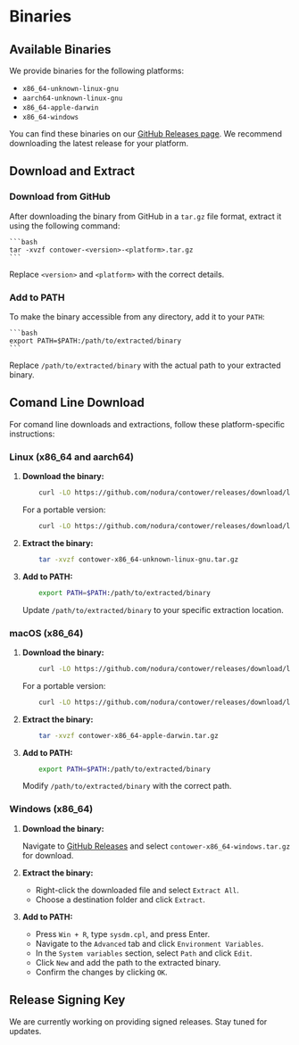# Binaries

## Available Binaries

We provide binaries for the following platforms:

-   `x86_64-unknown-linux-gnu`
-   `aarch64-unknown-linux-gnu`
-   `x86_64-apple-darwin`
-   `x86_64-windows`

You can find these binaries on our [GitHub Releases page](https://github.com/nodura/contower/releases). We recommend downloading the latest release for your platform.

## Download and Extract

### Download from GitHub

After downloading the binary from GitHub in a `tar.gz` file format, extract it using the following command:

    ```bash
    tar -xvzf contower-<version>-<platform>.tar.gz
    ```

Replace `<version>` and `<platform>` with the correct details.

### Add to PATH

To make the binary accessible from any directory, add it to your `PATH`:

    ```bash
    export PATH=$PATH:/path/to/extracted/binary
    ```

Replace `/path/to/extracted/binary` with the actual path to your extracted binary.

## Comand Line Download

For comand line downloads and extractions, follow these platform-specific instructions:

### Linux (x86_64 and aarch64)

1.  **Download the binary:**
    ```bash
        curl -LO https://github.com/nodura/contower/releases/download/latest/contower-x86_64-unknown-linux-gnu.tar.gz
    ```
    For a portable version:
    ```bash
        curl -LO https://github.com/nodura/contower/releases/download/latest/contower-x86_64-unknown-linux-gnu-portable.tar.gz
    ```
2.  **Extract the binary:**
    ```bash
        tar -xvzf contower-x86_64-unknown-linux-gnu.tar.gz
    ```
3.  **Add to PATH:**
    ```bash
        export PATH=$PATH:/path/to/extracted/binary
    ```
    Update `/path/to/extracted/binary` to your specific extraction location.

### macOS (x86_64)

1.  **Download the binary:**
    ```bash
        curl -LO https://github.com/nodura/contower/releases/download/latest/contower-x86_64-apple-darwin.tar.gz
    ```
    For a portable version:
    ```bash
        curl -LO https://github.com/nodura/contower/releases/download/latest/contower-x86_64-apple-darwin-portable.tar.gz
    ```
2.  **Extract the binary:**
    ```bash
        tar -xvzf contower-x86_64-apple-darwin.tar.gz
    ```
3.  **Add to PATH:**
    ```bash
        export PATH=$PATH:/path/to/extracted/binary
    ```
    Modify `/path/to/extracted/binary` with the correct path.

### Windows (x86_64)

1. **Download the binary:**

    Navigate to [GitHub Releases](https://github.com/nodura/contower/releases) and select `contower-x86_64-windows.tar.gz` for download.

2. **Extract the binary:**

    - Right-click the downloaded file and select `Extract All`.
    - Choose a destination folder and click `Extract`.

3. **Add to PATH:**

    - Press `Win + R`, type `sysdm.cpl`, and press Enter.
    - Navigate to the `Advanced` tab and click `Environment Variables`.
    - In the `System variables` section, select `Path` and click `Edit`.
    - Click `New` and add the path to the extracted binary.
    - Confirm the changes by clicking `OK`.

## Release Signing Key

<!-- TODO: Add release signing key -->

We are currently working on providing signed releases. Stay tuned for updates.
